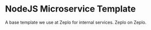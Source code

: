 # NodeJS Microservice Template

A base template we use at Zeplo for internal services. Zeplo on Zeplo.

